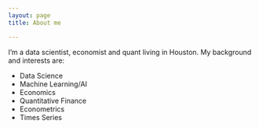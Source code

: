 ```yaml
---
layout: page
title: About me

---
```


I’m a data scientist, economist and quant living in Houston. My background and interests are:

- Data Science
- Machine Learning/AI
- Economics
- Quantitative Finance
- Econometrics
- Times Series


